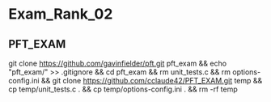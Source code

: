 # Exam_Rank_02

## PFT_EXAM
  
   git clone https://github.com/gavinfielder/pft.git pft_exam && echo "pft_exam/" >> .gitignore &&
   cd pft_exam && rm unit_tests.c && rm options-config.ini && 
   git clone https://github.com/cclaude42/PFT_EXAM.git temp && cp temp/unit_tests.c . 
   && cp temp/options-config.ini . && rm -rf temp
